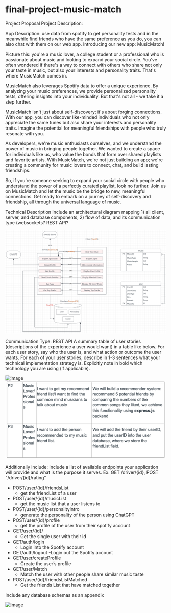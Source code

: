 # final-project-music-match
Project Proposal
Project Description:

App Description: use data from spotify to get personality tests and in the meanwhile find friends who have the same preference as you do, you can also chat with them on our web app.
Introducing our new app: MusicMatch!

Picture this: you're a music lover, a college student or a professional who is passionate about music and looking to expand your social circle. You've often wondered if there's a way to connect with others who share not only your taste in music, but also your interests and personality traits. That's where MusicMatch comes in.

MusicMatch also leverages Spotify data to offer a unique experience. By analyzing your music preferences, we provide personalized personality tests, offering insights into your individuality. But that's not all - we take it a step further.

MusicMatch isn't just about self-discovery; it's about forging connections. With our app, you can discover like-minded individuals who not only appreciate the same tunes but also share your interests and personality traits. Imagine the potential for meaningful friendships with people who truly resonate with you.

As developers, we're music enthusiasts ourselves, and we understand the power of music in bringing people together. We wanted to create a space for individuals like us, who value the bonds that form over shared playlists and favorite artists. With MusicMatch, we're not just building an app; we're creating a community for music lovers to connect, chat, and build lasting friendships.

So, if you're someone seeking to expand your social circle with people who understand the power of a perfectly curated playlist, look no further. Join us on MusicMatch and let the music be the bridge to new, meaningful connections. Get ready to embark on a journey of self-discovery and friendship, all through the universal language of music.


Technical Description
Include an architectural diagram mapping 1) all client, server, and database components, 2) flow of data, and its communication type (websockets? REST API?

![image](/frontend/public/diagram.png)

Communication Type: REST API
A summary table of user stories (descriptions of the experience a user would want) in a table like below.
For each user story, say who the user is, and what action or outcome the user wants.
For each of your user stories, describe in 1-3 sentences what your technical implementation strategy is. Explicitly note in bold which technology you are using (if applicable). 

![image](https://github.com/info441-wi23/final-project-jerryiscat/assets/91921275/5f252d22-1751-4076-833f-a89d5c70de2a)
![image](/frontend/public/userstory.png)

Additionally include:
Include a list of available endpoints your application will provide and what is the purpose it serves. Ex. GET /driver/{id}, POST "/driver/{id}/rating"
- POST/user/{id}/friendsList
  - get the friendList of a user
- POST/user/{id}/musicList             
  - get the music list that  a user listens to
- POST/user/{id}/personalityIntro    
  - generate the personality of the person using ChatGPT
- POST/user/{id}/profile  
  - get the profile of the user from their spotify account
- GET/user/{id}/
  - Get the single user with their id
- GET/auth/login
  - Login into the Spotify account
- GET/auth/logout
  -Login out the Spotify account
- GET/user/createProfile
  - Create the user’s profile
- GET/user/Match
  - Match the user with other people share similar music taste
- POST/user/{id}/friendsListMatched
  - Get the friends List that have matched together

Include any database schemas as an appendix

![image](https://github.com/info441-wi23/final-project-jerryiscat/assets/91921275/1b2ae60d-f1f6-4efa-8399-bbd4473bcc5b)

